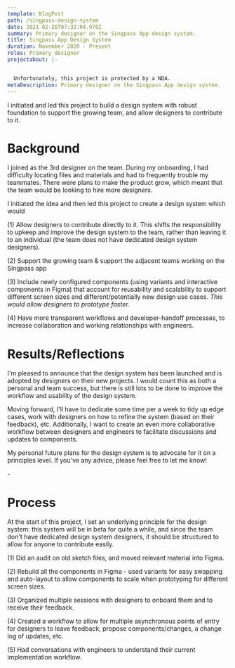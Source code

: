 ```yaml
---
template: BlogPost
path: /singpass-design-system
date: 2021-02-26T07:32:04.978Z
summary: Primary designer on the Singpass App design system.
title: Singpass App Design System
duration: November 2020 - Present
roles: Primary designer
projectabout: |-


  Unfortunately, this project is protected by a NDA.
metaDescription: Primary designer on the Singpass App design system.
---
```

I initiated and led this project to build a design system with robust foundation to support the growing team, and allow designers to contribute to it.



# Background

I joined as the 3rd designer on the team. During my onboarding, I had difficulty locating files and materials and had to frequently trouble my teammates. There were plans to make the product grow, which meant that the team would be looking to hire more designers. 

I initiated the idea and then led this project to create a design system which would

(1) Allow designers to contribute directly to it. This shifts the responsibility to upkeep and improve the design system to the team, rather than leaving it to an individual (the team does not have dedicated design system designers).

(2) Support the growing team & support the adjacent teams working on the Singpass app

(3) Include newly configured components (using variants and interactive components in Figma) that account for reusability and scalability to support different screen sizes and different/potentially new design use cases. *This would allow designers to prototype faster.*

(4) Have more transparent workflows and developer-handoff processes, to increase collaboration and working relationships with engineers.



# Results/Reflections

I'm pleased to announce that the design system has been launched and is adopted by designers on their new projects. I would count this as both a personal and team success, but there is still lots to be done to improve the workflow and usability of the design system.

Moving forward, I'll have to dedicate some time per a week to tidy up edge cases, work with designers on how to refine the system (based on their feedback), etc. Additionally, I want to create an even more collaborative workflow between designers and engineers to facilitate discussions and updates to components.

My personal future plans for the design system is to advocate for it on a principles level. If you've any advice, please feel free to let me know!

\-



# Process

At the start of this project, I set an underlying principle for the design system: this system will be in beta for quite a while, and since the team don't have dedicated design system designers, it should be structured to allow for anyone to contribute easily.

(1) Did an audit on old sketch files, and moved relevant material into Figma.

(2) Rebuild all the components in Figma - used variants for easy swapping and auto-layout to allow components to scale when prototyping for different screen sizes.

(3) Organized multiple sessions with designers to onboard them and to receive their feedback.

(4) Created a workflow to allow for multiple asynchronous points of entry for designers to leave feedback, propose components/changes, a change log of updates, etc.

(5) Had conversations with engineers to understand their current implementation workflow.
